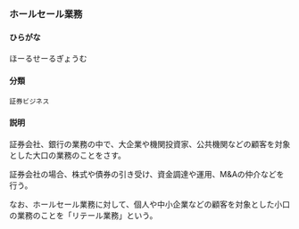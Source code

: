 <div style="display:none;">

## [あ行](securities-terms?id=あ行)
## [か行](securities-terms?id=か行)
## [さ行](securities-terms?id=さ行)
## [た行](securities-terms?id=た行)
## [な行](securities-terms?id=な行)
## [は行](securities-terms?id=は行)

</div>

### ホールセール業務

#### ひらがな

ほーるせーるぎょうむ

#### 分類

`証券ビジネス`

#### 説明

証券会社、銀行の業務の中で、大企業や機関投資家、公共機関などの顧客を対象とした大口の業務のことをさす。
証券会社の場合、株式や債券の引き受け、資金調達や運用、M&amp;Aの仲介などを行う。
なお、ホールセール業務に対して、個人や中小企業などの顧客を対象とした小口の業務のことを「リテール業務」という。

<div style="display:none;">

## [ま行](securities-terms?id=ま行)
## [や行](securities-terms?id=や行)
## [ら行](securities-terms?id=ら行)
## [わ行](securities-terms?id=わ行)
## [英数字・記号](securities-terms?id=英数字・記号)

</div>

